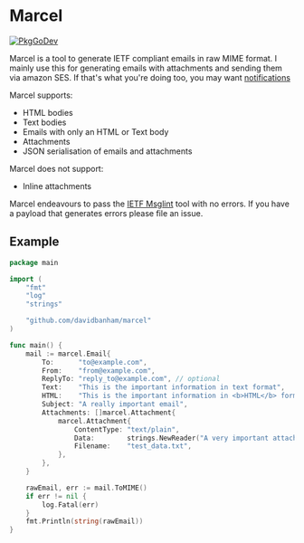 # Marcel

[![PkgGoDev](https://pkg.go.dev/badge/github.com/davidbanham/marcel)](https://pkg.go.dev/github.com/davidbanham/marcel)

Marcel is a tool to generate IETF compliant emails in raw MIME format. I mainly use this for generating emails with attachments and sending them via amazon SES. If that's what you're doing too, you may want [notifications](https://github.com/davidbanham/notifications)

Marcel supports:
* HTML bodies
* Text bodies
* Emails with only an HTML or Text body
* Attachments
* JSON serialisation of emails and attachments

Marcel does not support:
* Inline attachments

Marcel endeavours to pass the [IETF Msglint](https://tools.ietf.org/tools/msglint/) tool with no errors. If you have a payload that generates errors please file an issue.

## Example

```Go
package main

import (
	"fmt"
	"log"
	"strings"

	"github.com/davidbanham/marcel"
)

func main() {
	mail := marcel.Email{
		To:      "to@example.com",
		From:    "from@example.com",
		ReplyTo: "reply_to@example.com", // optional
		Text:    "This is the important information in text format",
		HTML:    "This is the important information in <b>HTML</b> format",
		Subject: "A really important email",
		Attachments: []marcel.Attachment{
			marcel.Attachment{
				ContentType: "text/plain",
				Data:        strings.NewReader("A very important attachment"), // Data will be base64 encoded before sending
				Filename:    "test_data.txt",
			},
		},
	}

	rawEmail, err := mail.ToMIME()
	if err != nil {
		log.Fatal(err)
	}
	fmt.Println(string(rawEmail))
}
```

